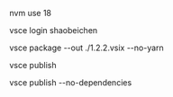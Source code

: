 nvm use 18

vsce login shaobeichen

vsce package --out ./1.2.2.vsix --no-yarn

vsce publish

vsce publish --no-dependencies
